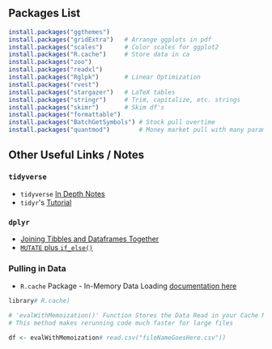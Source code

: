 ## Packages List
```r
install.packages("ggthemes")
install.packages("gridExtra")	# Arrange ggplots in pdf
install.packages("scales")		# Color scales for ggplot2
install.packages("R.cache")		# Store data in ca
install.packages("zoo")
install.packages("readxl")
install.packages("Rglpk")		# Linear Optimization
install.packages("rvest")		
install.packages("stargazer")	# LaTeX tables
install.packages("stringr")		# Trim, capitalize, etc. strings
install.packages("skimr")		# Skim df's
install.packages("formattable")
install.packages("BatchGetSymbols")	# Stock pull overtime
install.packages("quantmod")		# Money market pull with many parameters
```

## Other Useful Links / Notes

### `tidyverse`
* `tidyverse` [In Depth Notes](https://raw.githack.com/uo-ec607/lectures/master/05-tidyverse/html_document/05-tidyverse.html#tidyverse_basics)
* `tidyr`'s [Tutorial](https://cran.r-project.org/web/packages/tidyr/vignettes/tidy-data.html) 


### `dplyr`
* [Joining Tibbles and Dataframes Together](https://rpubs.com/williamsurles/293454) 
* [`MUTATE` plus `if_else()`](https://rstudio-pubs-static.s3.amazonaws.com/116317_e6922e81e72e4e3f83995485ce686c14.html#/5)

### Pulling in Data
* `R.cache` Package - In-Memory Data Loading [documentation here](https://cran.r-project.org/web/packages/R.cache/R.cache.pdf)

```r
library# R.cache)

# 'evalWithMemoization()' Function Stores the Data Read in your Cache Memory
# This method makes rerunning code much faster for large files

df <- evalWithMemoization# read.csv("fileNameGoesHere.csv"))
	
````
